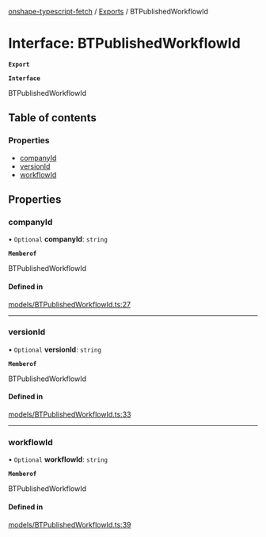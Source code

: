 [onshape-typescript-fetch](../README.md) / [Exports](../modules.md) / BTPublishedWorkflowId

# Interface: BTPublishedWorkflowId

**`Export`**

**`Interface`**

BTPublishedWorkflowId

## Table of contents

### Properties

- [companyId](BTPublishedWorkflowId.md#companyid)
- [versionId](BTPublishedWorkflowId.md#versionid)
- [workflowId](BTPublishedWorkflowId.md#workflowid)

## Properties

### companyId

• `Optional` **companyId**: `string`

**`Memberof`**

BTPublishedWorkflowId

#### Defined in

[models/BTPublishedWorkflowId.ts:27](https://github.com/toebes/onshape-typescript-fetch/blob/3e11ae1/models/BTPublishedWorkflowId.ts#L27)

___

### versionId

• `Optional` **versionId**: `string`

**`Memberof`**

BTPublishedWorkflowId

#### Defined in

[models/BTPublishedWorkflowId.ts:33](https://github.com/toebes/onshape-typescript-fetch/blob/3e11ae1/models/BTPublishedWorkflowId.ts#L33)

___

### workflowId

• `Optional` **workflowId**: `string`

**`Memberof`**

BTPublishedWorkflowId

#### Defined in

[models/BTPublishedWorkflowId.ts:39](https://github.com/toebes/onshape-typescript-fetch/blob/3e11ae1/models/BTPublishedWorkflowId.ts#L39)
